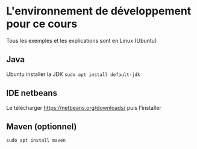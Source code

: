 # L'environnement de développement pour ce cours

Tous les exemples et les explications sont en Linux (Ubuntu)

## Java

Ubuntu installer la JDK `sudo apt install default-jdk`

## IDE netbeans 

Le télécharger https://netbeans.org/downloads/ puis l'installer

## Maven (optionnel)

`sudo apt install maven`



